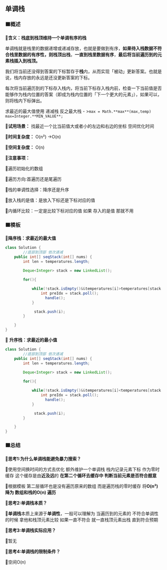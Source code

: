 ## 单调栈
### 🟧概述
**🔻含义：栈底到栈顶维持一个单调有序的栈**

单调栈就是栈里的数据递增或递减存放，也就是要做到有序，**如果待入栈数据不符合栈里数据的有序性，则栈顶出栈**，**一直到栈里数据有序**，**最后将当前遍历到的元素栈插入到栈顶。**

我们将当前还没得到答案的下标暂存于**栈**内，从而实现「被动」更新答案。也就是说，栈内存放的永远是还没更新答案的下标。

每次将当前遍历到的下标存入栈内，将当前下标存入栈内前，检查一下当前值是否能够作为栈内位置的答案（即成为栈内位置的「下一个更大的元素」），如果可以，则将栈内下标弹出。

求最近的最大值使用 递减栈 反之最大栈 - >`max = Math.**max**(max,temp) max=Integer.**MIN_VALUE**;`

**🔻试用场景：** 找最近一个比当前值大或者小的左边和右边的坐标 空间优化时间

**🔻时间复杂度：** O(n²) ->O(n)

**🔻空间复杂度：** O(n)

**🔻注意事项：**

🔸遍历初始化的数组

🔸遍历方向:首遍历还是尾遍历

🔸栈的单调性选择：降序还是升序

🔸放入栈的是值：是放入下标还是下标对应的值

🔸内循环比较：一定是比较下标对应的值 如果 存入的是值 那就不用
### 🟧模板

📌**降序栈：求最近的最大值**
```java
class Solution {
		//底部到顶部 依次递减
    public int[] seqStack(int[] nums) {
        int len = temperatures.length;
      
        Deque<Integer> stack = new LinkedList();

        for(){

            while(!stack.isEmpty()&&temperatures[i]>temperatures[stack.peek()]){
                int preIdx = stack.poll();
	              handle();
            }

             stack.push(i);
        }

    }
}
```


📌 **升序栈：求最近的最小值**


```java
class Solution {
		//底部到顶部 依次递减
    public int[] seqStack(int[] nums) {
        int len = temperatures.length;
        
        Deque<Integer> stack = new LinkedList();

        for(){

            while(!stack.isEmpty()&&temperatures[i]<temperatures[stack.peek()]){
                int preIdx = stack.poll();
	              handle();
            }

             stack.push(i);
        }

    }
}
```

### 🟧总结


**🔻思考1:为什么单调栈能避免暴力搜索？**

🔸使用空间换时间的方式去优化 额外维护一个单调栈 栈内记录元素下标 作为零时缓存 这个缓存是由**近及远**的 **在第二个循环去缓存中 判断当前元素是否符合题意**

🔸根据模板 第二层循环也是没有遍历原来的数组 而是遍历栈的零时缓存 将**O(n²) 降为 数组和栈的O(n) 遍历**

**🔻思考2:单调栈本质？**

🔸**单调栈**本质上来源于**单调性**，一般可以理解为 当遍历到的元素的 不符合单调性的时候 拿他和栈顶元素比较 如果一直不符合 就一直栈顶元素出栈 直到符合预期 

**🔻思考3:**单调栈**实际应用？**

🔸暂无 

**🔻思考4:**单调栈**的限制条件？**

🔸空间O(n)